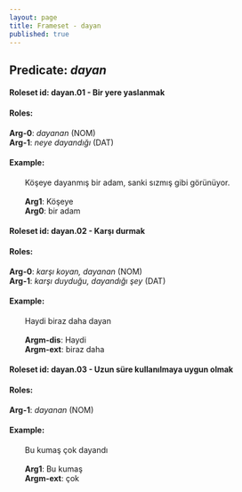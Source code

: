 ```yaml
---
layout: page
title: Frameset - dayan
published: true
---
```

<h2>Predicate: <i>dayan</i></h2>
<h4>Roleset id: dayan.01 - Bir yere yaslanmak<br>
<h4>Roles:</h4>
<b>Arg-0</b>: <i>dayanan</i>  (NOM) <br>
<b>Arg-1</b>: <i>neye dayandığı</i>  (DAT) <br>
<h4>Example:</h4>
&emsp;&emsp;Köşeye dayanmış bir adam, sanki sızmış gibi görünüyor.<br><br>
&emsp;&emsp;<b>Arg1</b>:  Köşeye<br>
&emsp;&emsp;<b>Arg0</b>:  bir adam<br>

<h4>Roleset id: dayan.02 - Karşı durmak<br>
<h4>Roles:</h4>
<b>Arg-0</b>: <i>karşı koyan, dayanan</i>  (NOM) <br>
<b>Arg-1</b>: <i>karşı duyduğu, dayandığı şey</i>  (DAT) <br>
<h4>Example:</h4>
&emsp;&emsp;Haydi biraz daha dayan<br><br>
&emsp;&emsp;<b>Argm-dis</b>:  Haydi<br>
&emsp;&emsp;<b>Argm-ext</b>:  biraz daha<br>

<h4>Roleset id: dayan.03 - Uzun süre kullanılmaya uygun olmak<br>
<h4>Roles:</h4>
<b>Arg-1</b>: <i>dayanan</i>  (NOM) <br>
<h4>Example:</h4>
&emsp;&emsp;Bu kumaş çok dayandı<br><br>
&emsp;&emsp;<b>Arg1</b>:  Bu kumaş<br>
&emsp;&emsp;<b>Argm-ext</b>:  çok<br>


